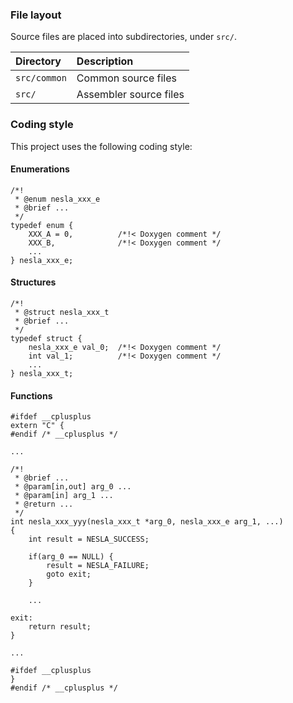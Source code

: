 ### File layout

Source files are placed into subdirectories, under `src/`.

|Directory   |Description           |
|:-----------|:---------------------|
|`src/common`|Common source files   |
|`src/`      |Assembler source files|

### Coding style

This project uses the following coding style:

#### Enumerations

    /*!
     * @enum nesla_xxx_e
     * @brief ...
     */
    typedef enum {
        XXX_A = 0,          /*!< Doxygen comment */
        XXX_B,              /*!< Doxygen comment */
        ...
    } nesla_xxx_e;

#### Structures

    /*!
     * @struct nesla_xxx_t
     * @brief ...
     */
    typedef struct {
        nesla_xxx_e val_0;  /*!< Doxygen comment */
        int val_1;          /*!< Doxygen comment */
        ...
    } nesla_xxx_t;

#### Functions

    #ifdef __cplusplus
    extern "C" {
    #endif /* __cplusplus */

    ...

    /*!
     * @brief ...
     * @param[in,out] arg_0 ...
     * @param[in] arg_1 ...
     * @return ...
     */
    int nesla_xxx_yyy(nesla_xxx_t *arg_0, nesla_xxx_e arg_1, ...)
    {
        int result = NESLA_SUCCESS;

        if(arg_0 == NULL) {
            result = NESLA_FAILURE;
            goto exit;
        }

        ...

    exit:
        return result;
    }

    ...

    #ifdef __cplusplus
    }
    #endif /* __cplusplus */
